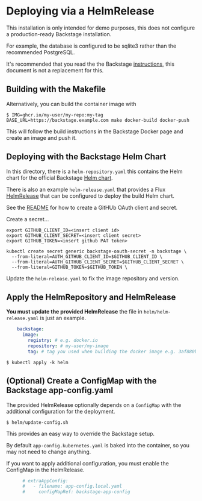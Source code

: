 # Deploying via a HelmRelease

This installation is only intended for demo purposes, this does not configure a production-ready Backstage installation.

For example, the database is configured to be sqlite3 rather than the recommended PostgreSQL.

It's recommended that you read the the Backstage [instructions](https://backstage.io/docs/deployment/docker/), this document is not a replacement for this.

## Building with the Makefile

Alternatively, you can build the container image with 

```console
$ IMG=ghcr.io/my-user/my-repo:my-tag BASE_URL=https://backstage.example.com make docker-build docker-push
```

This will follow the build instructions in the Backstage Docker page and create an image and push it.

## Deploying with the Backstage Helm Chart

In this directory, there is a `helm-repository.yaml` this contains the Helm chart for the official Backstage [Helm chart](https://github.com/backstage/charts).

There is also an example `helm-release.yaml` that provides a Flux [HelmRelease](https://fluxcd.io/flux/components/helm/helmreleases/) that can be configured to deploy the build Helm chart.

See the [README](../) for how to create a GitHUb OAuth client and secret.

Create a secret...

```console
export GITHUB_CLIENT_ID=<insert client id>
export GITHUB_CLIENT_SECRET=<insert client secret>
export GITHUB_TOKEN=<insert github PAT token>

kubectl create secret generic backstage-oauth-secret -n backstage \
  --from-literal=AUTH_GITHUB_CLIENT_ID=$GITHUB_CLIENT_ID \
  --from-literal=AUTH_GITHUB_CLIENT_SECRET=$GITHUB_CLIENT_SECRET \
  --from-literal=GITHUB_TOKEN=$GITHUB_TOKEN \
```

Update the `helm-release.yaml` to fix the image repository and version.

## Apply the HelmRepository and HelmRelease

**You must update the provided HelmRelease** the file in `helm/helm-release.yaml` is just an example.

```yaml
    backstage:
      image:
        registry: # e.g. docker.io
        repository: # my-user/my-image
        tag: # tag you used when building the docker image e.g. 3af880b
```

```console
$ kubectl apply -k helm
```

## (Optional) Create a ConfigMap with the Backstage app-config.yaml

The provided HelmRelease optionally depends on a `ConfigMap` with the additional configuration for the deployment.

```console
$ helm/update-config.sh
```

This provides an easy way to override the Backstage setup.

By default `app-config.kubernetes.yaml` is baked into the container, so you may not need to change anything.

If you want to apply additional configuration, you must enable the ConfigMap in the HelmRelease.

```yaml
      # extraAppConfig:
      #   - filename: app-config.local.yaml
      #     configMapRef: backstage-app-config
```
